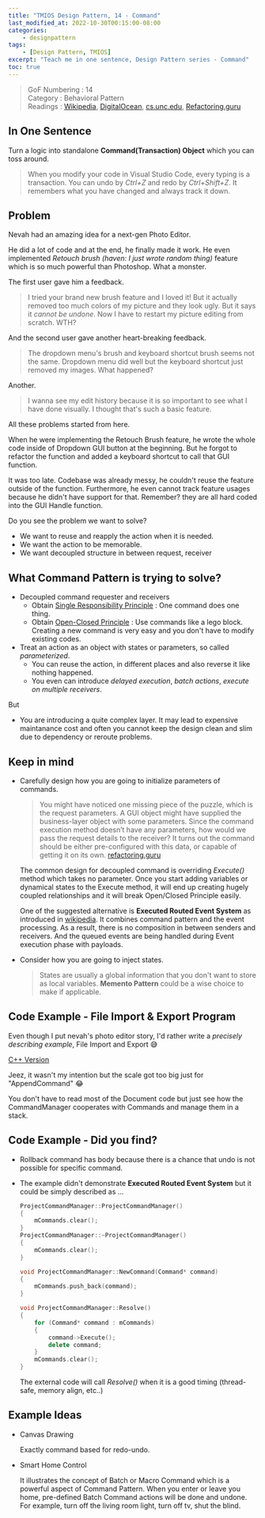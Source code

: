 ```yaml
---
title: "TMIOS Design Pattern, 14 - Command"
last_modified_at: 2022-10-30T00:15:00-08:00
categories:
    - designpattern
tags:
    - [Design Pattern, TMIOS]
excerpt: "Teach me in one sentence, Design Pattern series - Command"
toc: true
---
```


> GoF Numbering : 14<br/>
> Category : Behavioral Pattern<br/>
> Readings : [Wikipedia](https://en.wikipedia.org/wiki/Command_pattern), 
[DigitalOcean](https://www.digitalocean.com/community/tutorials/command-design-pattern), 
[cs.unc.edu](https://www.cs.unc.edu/~stotts/GOF/hires/pat5bfso.htm),
[Refactoring.guru](https://refactoring.guru/design-patterns/command)

## In One Sentence

Turn a logic into standalone **Command(Transaction) Object** which you can toss around.

> When you modify your code in Visual Studio Code, every typing is a transaction. You can undo by *Ctrl+Z* and redo by *Ctrl+Shift+Z*. It remembers what you have changed and always track it down.

## Problem

Nevah had an amazing idea for a next-gen Photo Editor.

He did a lot of code and at the end, he finally made it work. He even implemented *Retouch brush (haven: I just wrote random thing)* feature which is so much powerful than Photoshop. What a monster.

The first user gave him a feedback. 

> I tried your brand new brush feature and I loved it! But it actually removed too much colors of my picture and they look ugly. But it says it *cannot be undone*. Now I have to restart my picture editing from scratch. WTH?

And the second user gave another heart-breaking feedback.

> The dropdown menu's brush and keyboard shortcut brush seems not the same. Dropdown menu did well but the keyboard shortcut just removed my images. What happened?

Another.

> I wanna see my edit history because it is so important to see what I have done visually. I thought that's such a basic feature.

All these problems started from here.

When he were implementing the Retouch Brush feature, he wrote the whole code inside of Dropdown GUI button at the beginning. But he forgot to refactor the function and added a keyboard shortcut to call that GUI function.

It was too late. Codebase was already messy, he couldn't reuse the feature outside of the function. Furthermore, he even cannot track feature usages because he didn't have support for that. Remember? they are all hard coded into the GUI Handle function.

Do you see the problem we want to solve?

- We want to reuse and reapply the action when it is needed.
- We want the action to be memorable.
- We want decoupled structure in between request, receiver

## What Command Pattern is trying to solve?

- Decoupled command requester and receivers
  - Obtain [Single Responsibility Principle](https://en.wikipedia.org/wiki/Single-responsibility_principle) : One command does one thing.
  - Obtain [Open-Closed Principle](https://en.wikipedia.org/wiki/Open%E2%80%93closed_principle) : Use commands like a lego block. Creating a new command is very easy and you don't have to modify existing codes.
- Treat an action as an object with states or parameters, so called *parameterized*.
  - You can reuse the action, in different places and also reverse it like nothing happened.
  - You even can introduce *delayed execution*, *batch actions*, *execute on multiple receivers*.

But

- You are introducing a quite complex layer. It may lead to expensive maintanance cost and often you cannot keep the design clean and slim due to dependency or reroute problems.

## Keep in mind

- Carefully design how you are going to initialize parameters of commands.

    > You might have noticed one missing piece of the puzzle, which is the request parameters. A GUI object might have supplied the business-layer object with some parameters. Since the command execution method doesn’t have any parameters, how would we pass the request details to the receiver? It turns out the command should be either pre-configured with this data, or capable of getting it on its own. [refactoring.guru](https://refactoring.guru/design-patterns/command)

    The common design for decoupled command is overriding  *Execute()* method which takes no parameter. Once you start adding variables or dynamical states to the Execute method, it will end up creating hugely coupled relationships and it will break Open/Closed Principle easily.

    One of the suggested alternative is **Executed Routed Event System** as introduced in [wikipedia](https://en.wikipedia.org/wiki/Command_pattern#Terminology). It combines command pattern and the event processing. As a result, there is no composition in between senders and receivers. And the queued events are being handled during Event execution phase with payloads.

- Consider how you are going to inject states.

    > States are usually a global information that you don't want to store as local variables. **Memento Pattern** could be a wise choice to make if applicable.


## Code Example - File Import & Export Program

Even though I put nevah's photo editor story, I'd rather write a *precisely describing example*, File Import and Export 😅

[C++ Version](https://github.com/raacker/raacker.github.io/tree/master/_posts/design-pattern/14-Command/codes/cpp)

Jeez, it wasn't my intention but the scale got too big just for "AppendCommand" 😂

You don't have to read most of the Document code but just see how the CommandManager cooperates with Commands and manage them in a stack. 

## Code Example - Did you find?

* Rollback command has body because there is a chance that undo is not possible for specific command.

* The example didn't demonstrate **Executed Routed Event System** but it could be simply described as ...

    ```C++
    ProjectCommandManager::ProjectCommandManager()
    {
        mCommands.clear();
    }
    ProjectCommandManager::~ProjectCommandManager()
    {
        mCommands.clear();
    }

    void ProjectCommandManager::NewCommand(Command* command)
    {
        mCommands.push_back(command);
    }

    void ProjectCommandManager::Resolve()
    {
        for (Command* command : mCommands)
        {
            command->Execute();
            delete command;
        }
        mCommands.clear();
    }
    ```

    The external code will call *Resolve()* when it is a good timing (thread-safe, memory align, etc..)

## Example Ideas

- Canvas Drawing
  
    Exactly command based for redo-undo.

- Smart Home Control

    It illustrates the concept of Batch or Macro Command which is a powerful aspect of Command Pattern. When you enter or leave you home, pre-defined Batch Command actions will be done and undone. For example, turn off the living room light, turn off tv, shut the blind.